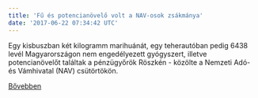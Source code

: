 ```yaml
---
title: 'Fű és potencianövelő volt a NAV-osok zsákmánya'
date: '2017-06-22 07:34:42 UTC'
---
```


Egy kisbuszban két kilogramm marihuánát, egy teherautóban pedig 6438 levél Magyarországon nem engedélyezett gyógyszert, illetve potencianövelőt találtak a pénzügyőrök Röszkén - közölte a Nemzeti Adó- és Vámhivatal (NAV) csütörtökön.


[Bővebben](http://ift.tt/2tRbDN6)
